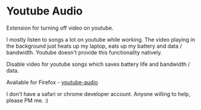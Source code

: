 Youtube Audio 
=============

Extension for turning off video on youtube. 

I mostly listen to songs a lot on youtube while working. The video playing in the background just heats up my laptop, eats up my battery and data / bandwidth. Youtube doesn't provide this functionality natively.

Disable video for youtube songs which saves battery life and bandwidth / data.

Avaliable for Firefox - [youtube-audio](https://addons.mozilla.org/firefox/addon/youtube-audio/)

I don't have a safari or chrome developer account. Anyone willing to help, please PM me. :)
